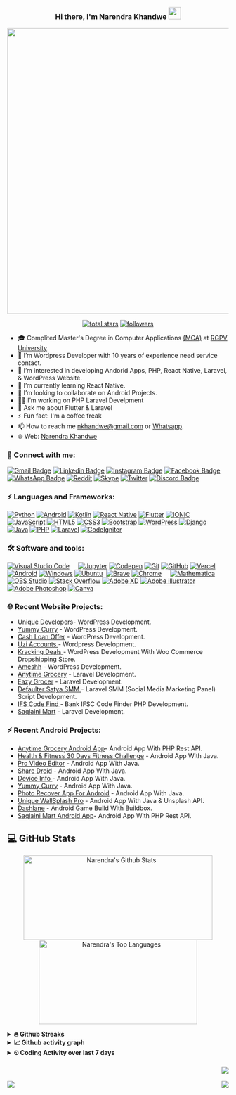 <p align="right">
  <a href="https://wakatime.com/@01868968-3700-40cb-98e4-602975b8b133"><img alt="" src="https://wakatime.com/badge/user/01868968-3700-40cb-98e4-602975b8b133.svg"></a>
  <a href="#"><img alt="" src="https://gpvc.arturio.dev/nkhandwe"></a>
</p>
<h3 align="center">
  Hi there, I'm Narendra Khandwe
  <img src="https://media.giphy.com/media/hvRJCLFzcasrR4ia7z/giphy.gif" width="28">
</h3> 
<p align="center">
  <a href="#"><img width="650px" src="https://readme-typing-svg.herokuapp.com?font=Ubuntu&color=58a6ff&size=22&center=true&lines=Hello,+World+🌎;Welcome+to+my+profile+😇;Happy+to+see+you+here+😀;Feel+free+to+look+around+😌;Reach+me+out+if+you+need+me+🤗;Have+a+great+day+😊"></a>
</p>
<p align="center">
  <a href="https://github.com/nkhandwe?tab=repositories&sort=stargazers">
    <img alt="total stars" title="Total stars on GitHub" src="https://custom-icon-badges.herokuapp.com/badge/dynamic/json?logo=star&color=55960c&labelColor=488207&label=Stars&style=for-the-badge&query=%24.stars&url=https://api.github-star-counter.workers.dev/user/nkhandwe"/></a>
  <a href="https://github.com/nkhandwe?tab=followers">
    <img alt="followers" title="Follow me on Github" src="https://custom-icon-badges.herokuapp.com/github/followers/nkhandwe?color=236ad3&labelColor=1155ba&style=for-the-badge&logo=person-add&label=Follow&logoColor=white"/></a></p>
  

- 🎓 Complited Master's Degree in Computer Applications [(MCA)](https://www.rgpv.ac.in/) at [RGPV University](hhttps://www.rgpv.ac.in/)
- 👋 I’m Wordpress Developer with 10 years of experience need service contact.
- 👀 I’m interested in developing Andorid Apps, PHP, React Native, Laravel, & WordPress Website.
- 🌱 I’m currently learning React Native.
- 💞️ I’m looking to collaborate on Android Projects.
- 👷‍♂️ I’m working on PHP Laravel Develpment
- 💬 Ask me about Flutter & Laravel
- ⚡ Fun fact: I'm a coffee freak 
- 📫 How to reach me  [nkhandwe@gmail.com](mailto:nkhandwe@gmail.com) or  [Whatsapp](https://wa.me/message/NSAUJ5OHCRA6L1). 
- 🌐 Web: [Narendra Khandwe](http://nkhandwe.com)
<!-- - 📃 Checkout my [resume](https://github.com/Mo-Shakib/Mo-Shakib/blob/main/Resume_300821.pdf) -->

### 🔗 Connect with me:
<!-- style=flat-square& -->
[![Gmail Badge](https://img.shields.io/badge/-eMail-D14836?logo=Gmail&logoColor=white&link=mailto:nkhandwe@gmail.com.com)](mailto:nkhandwe@gmail.com)
[![Linkedin Badge](https://img.shields.io/badge/-narendrakhandwe-blue?logo=Linkedin&logoColor=white&link=https://www.linkedin.com/in/nkhandwe/)](https://www.linkedin.com/in/nkhandwe/)
[![Instagram Badge](https://img.shields.io/badge/-i_m_nkhandwe-ac28a3?logo=instagram&logoColor=white&link=https://instagram.com/i_m_nkhandwe/)](https://instagram.com/i_m_nkhandwe)
[![Facebook Badge](https://img.shields.io/badge/-Narendra-blue?logo=Facebook&logoColor=white&link=https://www.facebook.com/nkhandwe86/)](https://www.facebook.com/nkhandwe86/)
[![WhatsApp Badge](https://img.shields.io/badge/-Narendra-blue?logo=Whatsapp&logoColor=white&link=https://wa.me/message/NSAUJ5OHCRA6L1)](https://wa.me/message/NSAUJ5OHCRA6L1)
[![Reddit](https://img.shields.io/badge/@nkhandwe-FF4500?logo=reddit&logoColor=white)](https://www.reddit.com/user/nkhandwe)
[![Skype](https://img.shields.io/badge/-live:nktech6324-blue?logo=skype&logoColor=white&link=live:nktech6324)](live:nktech6324)
[![Twitter](https://img.shields.io/badge/@narendrakhandwe-%231DA1F2.svg?logo=Twitter&logoColor=white)](https://twitter.com/narendrakhandwe)
[![Discord Badge](https://img.shields.io/badge/-nkhandwe-40567A?logo=Discord&logoColor=white&link=https://discordapp.com/users/nkhandwe/)](https://discordapp.com/users/nkhandwe/)

<!-- [![Spotify Badge](https://img.shields.io/badge/-nkhandwe-1ed760?logo=Spotify&logoColor=white&link=https://open.spotify.com/user/88pbsh9j785gn4jpps10xat7c?si=accbf9417fe34b1b/)](https://open.spotify.com/user/88pbsh9j785gn4jpps10xat7c?si=accbf9417fe34b1b)
[![Google Meet](https://img.shields.io/badge/Meet-00897B?logo=google-meet&logoColor=white)](https://meet.google.com/ovz-rnhu-wsa) -->


### ⚡ Languages and Frameworks:
[![Python](https://img.shields.io/badge/-Python-yellow?logo=Python)](#)
[![Android](https://img.shields.io/badge/-Android-teal?logo=android)](#)
[![Kotlin](https://img.shields.io/badge/-Kotlin-Pink?logo=kotlin)](#)
[![React Native](https://img.shields.io/badge/-React%20Native-teal?logo=react)](#)
[![Flutter](https://img.shields.io/badge/-Flutter-blue?logo=flutter)](#)
[![IONIC](https://img.shields.io/badge/-Ionic-white?logo=ionic)](#)
[![JavaScript](https://img.shields.io/badge/-JavaScript-blue?logo=javascript)](#)
[![HTML5](https://img.shields.io/badge/-HTML5-E34F26?logo=html5&logoColor=white)](#)
[![CSS3](https://img.shields.io/badge/-CSS3-1572B6?logo=css3)](#)
[![Bootstrap](https://img.shields.io/badge/-Bootstrap-563D7C?logo=bootstrap)](#)
[![WordPress](https://img.shields.io/badge/WordPress-%23117AC9.svg?logo=WordPress&logoColor=white)](#)
[![Django](https://img.shields.io/badge/django-%23092E20.svg?logo=django&logoColor=white)](#)
[![Java](https://img.shields.io/badge/-java-E34A86?logo=java)](#)
[![PHP](https://img.shields.io/badge/-PHP-white?logo=PHP)](#)
[![Laravel](https://img.shields.io/badge/-Laravel-white?logo=laravel)](#)
[![CodeIgniter](https://img.shields.io/badge/-CodeIgniter-white?logo=CodeIgniter)](#)




<!-- style=flat-square& -->

### 🛠 Software and tools:
<p>
<!--   <a href="#"><img alt="" src=""></a> -->
  <a href="#"><img alt="Visual Studio Code" src="https://img.shields.io/badge/Visual%20Studio%20Code-0078d7.svg?logo=visual-studio-code&logoColor=white"></a>
  <a href="#"><img alt="" src="https://img.shields.io/badge/Atom-%2366595C.svg?logo=atom&logoColor=white"></a>
  <a href="#"><img alt="" src="https://img.shields.io/badge/sublime_text-%23575757.svg?logo=sublime-text&logoColor=important"></a>
  <a href="#"><img alt="" src="https://img.shields.io/badge/IntelliJIDEA-5d9425.svg?logo=intellij-idea&logoColor=white"></a>
  <a href="#"><img alt="" src="https://img.shields.io/badge/VIM-%2311AB00.svg?logo=vim&logoColor=white"></a>
  <a href="#"><img alt="Jupyter" src="https://img.shields.io/badge/Jupyter-F37626.svg?logo=Jupyter&logoColor=white"></a>
  <a href="#"><img alt="Codepen" src="https://img.shields.io/badge/Codepen-000000.svg?logo=codepen&logoColor=white"></a>
  <a href="#"><img alt="Git" src="https://img.shields.io/badge/Git-F05033.svg?logo=git&logoColor=white"></a>
  <a href="#"><img alt="GitHub" src="https://img.shields.io/badge/GitHub-181717.svg?logo=github&logoColor=white"></a>
  <a href="#"><img alt="Vercel" src="https://img.shields.io/badge/vercel-%23000000.svg?logo=vercel&logoColor=white"></a>
  <a href="#"><img alt="Android" src="https://img.shields.io/badge/Android-3DDC84?logo=android&logoColor=white"></a>
  <a href="#"><img alt="Windows" src="https://img.shields.io/badge/Windows-0078D6?logo=windows&logoColor=white"></a>
  <a href="#"><img alt="Ubuntu" src="https://img.shields.io/badge/Ubuntu-E95420?logo=ubuntu&logoColor=white"></a>  
  <a href="#"><img alt="" src="https://img.shields.io/badge/Edge-0078D7?logo=Microsoft-edge&logoColor=white"></a>
  <a href="#"><img alt="Brave" src="https://img.shields.io/badge/-Brave-FB542B?logo=brave&logoColor=white"></a>
  <a href="#"><img alt="Chrome" src="https://img.shields.io/badge/-Chrome-4a8af4?logo=google%20chrome&logoColor=white"></a>
  <a href="#"><img alt="" src="https://img.shields.io/badge/Firefox-FF7139?logo=Firefox-Browser&logoColor=white"></a>
  <a href="#"><img alt="" src="https://img.shields.io/badge/Tor-7D4698?logo=Tor-Browser&logoColor=white"></a>
  <a href="#"><img alt="" src="https://img.shields.io/badge/DuckDuckGo-DE5833?logo=DuckDuckGo&logoColor=white"></a>
  <a href="#"><img alt="" src="https://img.shields.io/badge/google-4285F4?logo=google&logoColor=white"></a>
  <a href="#"><img alt="Mathematica" src="https://img.shields.io/badge/Mathematica-DD1100.svg?logo=wolfram-mathematica&logoColor=white"></a>
  <a href="#"><img alt="OBS Studio" src="https://img.shields.io/badge/-OBS%20Studio-302E31?logo=obs-studio&logoColor=white"></a>
  <a href="#"><img alt="Stack Overflow" src="https://img.shields.io/badge/-Stack%20Overflow-FE7A16?logo=stack-overflow&logoColor=white"></a>
  <a href="#"><img alt="Adobe XD" src="https://img.shields.io/badge/Adobe%20XD-470137?logo=Adobe%20XD&logoColor=#FF61F6"></a>
  <a href="#"><img alt="Adobe illustrator" src="https://img.shields.io/badge/Illustrator-%23FF9A00.svg?logo=adobeillustrator&logoColor=white"></a>
  <a href="#"><img alt="Adobe Photoshop" src="https://img.shields.io/badge/Photoshop-31a8fe.svg?logo=adobephotoshop&logoColor=white"></a>
  <a href="#"><img alt="Canva" src="https://img.shields.io/badge/Canva-%2300C4CC.svg?logo=Canva&logoColor=white"></a>
</p>

### 🌐 Recent Website Projects:

- [Unique Developers](https://uniquedevelopers.online/)- WordPress Development. </br>
- [Yummy Curry](https://yummy-curry.com/) - WordPress Development. </br>
- [Cash Loan Offer](https://cashloanoffer.in/) - WordPress Development. </br>
- [Uzi Accounts ](https://uziaccounts.com/) - Wordpress Development. </br>
- [Kracking Deals ](https://krackingdeals.com/) - WordPress Development With Woo Commerce Dropshipping Store.</br>
- [Ameshh](https://ameshh.com/) - WordPress Development. </br>
- [Anytime Grocery](https://anytimegrocery.in/) - Laravel Development. </br>
- [Eazy Grocer](https://eazygrocer.in/) - Laravel Development. </br>
- [Defaulter Satya SMM ](https://defaultersatyasmm.online/) - Laravel SMM (Social Media Marketing Panel) Script Development. </br>
- [IFS Code Find ](https://ifscodefind.in/) - Bank IFSC Code Finder PHP Development. </br>
- [Saqlaini Mart](https://saqlainimart.in/) -  Laravel Development. </br>

### ⚡ Recent Android Projects:

- [Anytime Grocery Android App](https://play.google.com/store/apps/details?id=com.anytimegrocery.shop)- Android App With PHP Rest API. </br>
- [Health &amp; Fitness 30 Days Fitness Challenge](https://play.google.com/store/apps/details?id=com.nktech.healthmanager) - Android App With Java. </br>
- [Pro Video Editor](https://play.google.com/store/apps/details?id=com.nktech.allinonevideoeditor) - Android App With Java. </br>
- [Share Droid](https://play.google.com/store/apps/details?id=com.shareit.uniquedevelopers) - Android App With Java. </br>
- [Device Info ](https://play.google.com/store/apps/details?id=com.droidloverx.deviceinfo) - Android App With Java. </br>
- [Yummy Curry](https://play.google.com/store/apps/details?id=com.yummy.curry) - Android App With Java.  </br>
- [Photo Recover App For Android](https://play.google.com/store/apps/details?id=com.uniquedevelopers.recoverphotos) - Android App With Java.  </br>
- [Unique WallSplash Pro](https://play.google.com/store/apps/details?id=wallsplash.droidloverx.com) - Android App With Java & Unsplash API.  </br>
- [Dashlane](https://play.google.com/store/apps/details?id=com.nktech.dashlane) - Android Game Build With Buildbox.  </br>
- [Saqlaini Mart Android App](https://play.google.com/store/apps/details?id=saqlainimart.user.shop)- Android App With PHP Rest API. </br>

## 💻 GitHub Stats
<p align="center">
  <a href="#"><img alt="Narendra's Github Stats" src="https://denvercoder1-github-readme-stats.vercel.app/api/?username=nkhandwe&show_icons=true&count_private=true&theme=dark&hide_border=true&bg_color=151515&title_color=f2f2f2&icon_color=79fe96" height="192px" width="430px"></a>
  <a href="#"><img alt="Narendra's Top Languages" src="https://github-readme-stats.vercel.app/api/top-langs/?username=nkhandwe&langs_count=8&count_private=true&layout=compact&theme=dark&hide_border=true&hide=Jupyter%20notebook,less&bg_color=151515&title_color=f2f2f2&icon_color=79fe96" height="192px" width="360px"></a><br>
<!--   <b>Note:</b> <i>Top languages is only a metric of the languages my public code consists of and doesn't reflect experience or skill level.</i> -->
</p>

<details>	
  <summary><b>🔥 Github Streaks</b></summary><br>
  <p align="center">
  <a href="#"><img width="500px" src="https://github-readme-streak-stats.herokuapp.com/?user=nkhandwe&hide_border=true&theme=dark"></a></p>
</details>

<details>	
  <summary><b>&#x1f4c8; Github activity graph</b></summary>
  <!-- Github activity graph -->
<a href="#"><img alt="Narendra's Activity Graph" src="https://activity-graph.herokuapp.com/graph?username=nkhandwe&count_private=true&bg_color=0e0f11&color=ffffff&line=238636&point=FFFFFF&hide_border=true"></a>
</details>
<!-- &hide=other -->
<!-- <details>	
  <summary><b>&#x23F2; Coding Activity over last 7 days</b></summary><br>
  <p align="center">
    <a href="#"><img src="https://wakatime.com/share/@nkhandwe/22d75d08-ab04-4824-a3da-c83a932f8603.svg"></a>
  <p align="center"><i> 30 Aug, 2021 - Today</i></p>
  </p>
</details> -->
<details>	
  <summary><b>&#x23F2; Coding Activity over last 7 days</b></summary><br>
  <p align="center">
    <a href="#"><img src="https://github-readme-stats.vercel.app/api/wakatime?username=nkhandwe&show_private=true&theme=dark&hide=other,bux,tutorial%20videos&layout=compact&hide_border=true"></a>
  </p>
</details>
<h3  align="right"><img src="https://visitor-badge.laobi.icu/badge?page_id=nkhandwe"></h3>
<a href="https://buymeacoffee.com/nkhandwe"><img src="https://img.shields.io/badge/Buy%20Me%20a%20Coffee-ffdd00?style=for-the-badge&logo=buy-me-a-coffee&logoColor=black"></a>
<img align="right" src="https://gpvc.arturio.dev/nkhandwe">
<!-- Place this tag where you want the button to render. -->
<!-- <a class="github-button" href="https://github.com/sponsors/nkhandwe" data-icon="octicon-heart" data-size="large" aria-label="Sponsor @nkhandwe on GitHub">Sponsor</a> -->

